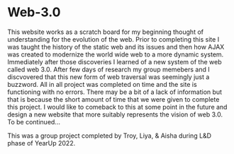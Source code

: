# Web-3.0

This website works as a scratch board for my beginning thought of understanding for the evolution of the web. Prior to completing this site I was taught the history of the static web and its issues and then how AJAX was created to modernize the world wide web to a more dynamic system. Immediately after those discoveries I learned of a new system of the web called web 3.0. After few days of research my group memebers and I discvovered that this new form of web traversal was seemingly just a buzzword. All in all project was completed on time and the site is functioning with no errors. There may be a bit of a lack of information but that is because the short amount of time that we were given to complete this project. I would like to comeback to this at some point in the future and design a new website that more suitably represents the vision of web 3.0. To be continued...

This was a group project completed by Troy, Liya, & Aisha during L&D phase of YearUp 2022. 
